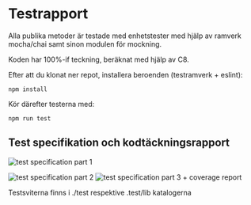 # Testrapport

Alla publika metoder är testade med enhetstester med hjälp av ramverk mocha/chai samt sinon modulen för mockning.

Koden har 100%-if teckning, beräknat med hjälp av C8.  

Efter att du klonat ner repot, installera beroenden (testramverk + eslint):  

```npm install```

Kör därefter testerna med:

```npm run test```

## Test specifikation och kodtäckningsrapport

![test specification part 1](img/test-spec1.png)

![test specification part 2](img/test-spec2.png)
![test specification part 3 + coverage report](img/test-spec3.png)


Testsviterna finns i ./test respektive .test/lib katalogerna
